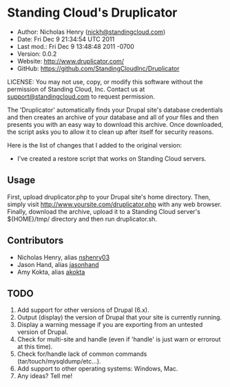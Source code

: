 Standing Cloud's Druplicator
============================

* Author:    Nicholas Henry (<nickh@standingcloud.com>)
* Date:      Fri Dec  9 21:34:54 UTC 2011
* Last mod.: Fri Dec 9 13:48:48 2011 -0700
* Version:   0.0.2
* Website:   <http://www.druplicator.com/>
* GitHub:    <https://github.com/StandingCloudInc/Druplicator>

LICENSE: You may not use, copy, or modify this software without the
permission of Standing Cloud, Inc. Contact us at support@standingcloud.com
to request permission.

The 'Druplicator' automatically finds your Drupal site's
database credentials and then creates an archive of your database and all of
your files and then presents you with an easy way to download this archive.
Once downloaded, the script asks you to allow it to clean up after itself
for security reasons.

Here is the list of changes that I added to the original version:

* I've created a restore script that works on Standing Cloud servers.

Usage
-----

First, upload druplicator.php to your Drupal site's home directory.  Then,
simply visit http://www.yoursite.com/druplicator.php with any web browser.
Finally, download the archive, upload it to a Standing Cloud server's
${HOME}/tmp/ directory and then run druplicator.sh.


Contributors
------------

* Nicholas Henry, alias [nshenry03][1]
* Jason Hand, alias [jasonhand][2]
* Amy Kokta, alias [akokta][3]

[1]: https://github.com/nshenry03
[2]: https://github.com/jasonhand
[3]: https://github.com/akokta


TODO
----

1. Add support for other versions of Drupal (6.x).
2. Output (display) the version of Drupal that your site is currently running.
3. Display a warning message if you are exporting from an untested version of Drupal.
4. Check for multi-site and handle (even if 'handle' is just warn or errorout at this time).
5. Check for/handle lack of common commands (tar/touch/mysqldump/etc...).
6. Add support to other operating systems: Windows, Mac.
7. Any ideas? Tell me!
